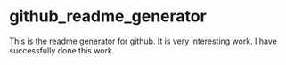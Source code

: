 # github_readme_generator
This is the readme generator for github. It is very interesting work. I have successfully done this work.
